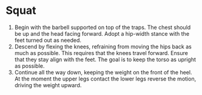 # Squat

1. Begin with the barbell supported on top of the traps. The chest should be up and the head facing forward. Adopt a hip-width stance with the feet turned out as needed.
2. Descend by flexing the knees, refraining from moving the hips back as much as possible. This requires that the knees travel forward. Ensure that they stay align with the feet. The goal is to keep the torso as upright as possible.
3. Continue all the way down, keeping the weight on the front of the heel. At the moment the upper legs contact the lower legs reverse the motion, driving the weight upward.
